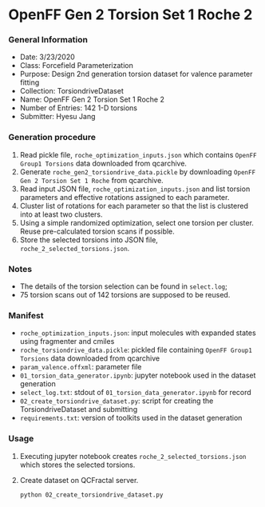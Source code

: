 # OpenFF Gen 2 Torsion Set 1 Roche 2

### General Information
 - Date: 3/23/2020
 - Class: Forcefield Parameterization
 - Purpose: Design 2nd generation torsion dataset for valence parameter fitting
 - Collection: TorsiondriveDataset
 - Name: OpenFF Gen 2 Torsion Set 1 Roche 2
 - Number of Entries: 142 1-D torsions 
 - Submitter: Hyesu Jang

### Generation procedure

1. Read pickle file, `roche_optimization_inputs.json` which contains `OpenFF Group1 Torsions` data downloaded from qcarchive.
2. Generate `roche_gen2_torsiondrive_data.pickle` by downloading `OpenFF Gen 2 Torsion Set 1 Roche`  from qcarchive.
3. Read input JSON file, `roche_optimization_inputs.json` and list torsion parameters and effective rotations assigned to each parameter.
4. Cluster list of rotations for each parameter so that the list is clustered into at least two clusters. 
5. Using a simple randomized optimization, select one torsion per cluster. Reuse pre-calculated torsion scans if possible. 
6. Store the selected torsions into JSON file, `roche_2_selected_torsions.json`.

### Notes

 - The details of the torsion selection can be found in `select.log`;
 - 75 torsion scans out of 142 torsions are supposed to be reused. 

### Manifest

 - `roche_optimization_inputs.json`: input molecules with expanded states using fragmenter and cmiles 
 - `roche_torsiondrive_data.pickle`: pickled file containing `OpenFF Group1 Torsions` data downloaded from qcarchive 
 - `param_valence.offxml`: parameter file 
 - `01_torsion_data_generator.ipynb`: jupyter notebook used in the dataset generation
 - `select_log.txt`: stdout of `01_torsion_data_generator.ipynb` for record
 - `02_create_torsiondrive_dataset.py`: script for creating the TorsiondriveDataset and submitting
 - `requirements.txt`: version of toolkits used in the dataset generation


### Usage

1. Executing jupyter notebook creates `roche_2_selected_torsions.json` which stores the selected torsions.

2. Create dataset on QCFractal server.
    ```
    python 02_create_torsiondrive_dataset.py
    ```
